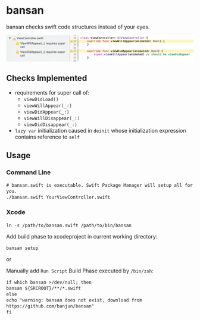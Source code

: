 bansan
======

bansan checks swift code structures instead of your eyes.

![xcode-integration](misc/xcode-integration.png)

## Checks Implemented

* requirements for super call of:
    * `viewDidLoad()`
    * `viewWillAppear(_:)`
    * `viewDidAppear(_:)`
    * `viewWillDisappear(_:)`
    * `viewDidDisappear(_:)`
* `lazy var` initialization caused in `deinit` whose initialization expression contains reference to `self`

## Usage

### Command Line

```
# bansan.swift is executable. Swift Package Manager will setup all for you.
./bansan.swift YourViewController.swift
```

### Xcode

```
ln -s /path/to/bansan.swift /path/to/bin/bansan
```

Add build phase to xcodeproject in current working directory:

```
bansan setup
```

or

Manually add `Run Script` Build Phase executed by `/bin/zsh`:

```
if which bansan >/dev/null; then
bansan ${SRCROOT}/**/*.swift
else
echo "warning: bansan does not exist, download from https://github.com/banjun/bansan"
fi
```

